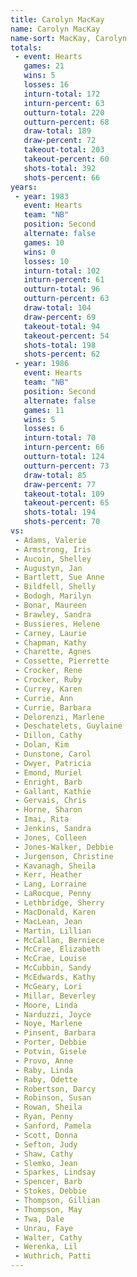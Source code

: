 ```yaml
---
title: Carolyn MacKay
name: Carolyn MacKay
name-sort: MacKay, Carolyn
totals:
 - event: Hearts
   games: 21
   wins: 5
   losses: 16
   inturn-total: 172
   inturn-percent: 63
   outturn-total: 220
   outturn-percent: 68
   draw-total: 189
   draw-percent: 72
   takeout-total: 203
   takeout-percent: 60
   shots-total: 392
   shots-percent: 66
years:
 - year: 1983
   event: Hearts
   team: "NB"
   position: Second
   alternate: false
   games: 10
   wins: 0
   losses: 10
   inturn-total: 102
   inturn-percent: 61
   outturn-total: 96
   outturn-percent: 63
   draw-total: 104
   draw-percent: 69
   takeout-total: 94
   takeout-percent: 54
   shots-total: 198
   shots-percent: 62
 - year: 1986
   event: Hearts
   team: "NB"
   position: Second
   alternate: false
   games: 11
   wins: 5
   losses: 6
   inturn-total: 70
   inturn-percent: 66
   outturn-total: 124
   outturn-percent: 73
   draw-total: 85
   draw-percent: 77
   takeout-total: 109
   takeout-percent: 65
   shots-total: 194
   shots-percent: 70
vs:
 - Adams, Valerie
 - Armstrong, Iris
 - Aucoin, Shelley
 - Augustyn, Jan
 - Bartlett, Sue Anne
 - Bildfell, Shelly
 - Bodogh, Marilyn
 - Bonar, Maureen
 - Brawley, Sandra
 - Bussieres, Helene
 - Carney, Laurie
 - Chapman, Kathy
 - Charette, Agnes
 - Cossette, Pierrette
 - Crocker, Rene
 - Crocker, Ruby
 - Currey, Karen
 - Currie, Ann
 - Currie, Barbara
 - Delorenzi, Marlene
 - Deschatelets, Guylaine
 - Dillon, Cathy
 - Dolan, Kim
 - Dunstone, Carol
 - Dwyer, Patricia
 - Emond, Muriel
 - Enright, Barb
 - Gallant, Kathie
 - Gervais, Chris
 - Horne, Sharon
 - Imai, Rita
 - Jenkins, Sandra
 - Jones, Colleen
 - Jones-Walker, Debbie
 - Jurgenson, Christine
 - Kavanagh, Sheila
 - Kerr, Heather
 - Lang, Lorraine
 - LaRocque, Penny
 - Lethbridge, Sherry
 - MacDonald, Karen
 - MacLean, Jean
 - Martin, Lillian
 - McCallan, Berniece
 - McCrae, Elizabeth
 - McCrae, Louise
 - McCubbin, Sandy
 - McEdwards, Kathy
 - McGeary, Lori
 - Millar, Beverley
 - Moore, Linda
 - Narduzzi, Joyce
 - Noye, Marlene
 - Pinsent, Barbara
 - Porter, Debbie
 - Potvin, Gisele
 - Provo, Anne
 - Raby, Linda
 - Raby, Odette
 - Robertson, Darcy
 - Robinson, Susan
 - Rowan, Sheila
 - Ryan, Penny
 - Sanford, Pamela
 - Scott, Donna
 - Sefton, Judy
 - Shaw, Cathy
 - Slemko, Jean
 - Sparkes, Lindsay
 - Spencer, Barb
 - Stokes, Debbie
 - Thompson, Gillian
 - Thompson, May
 - Twa, Dale
 - Unrau, Faye
 - Walter, Cathy
 - Werenka, Lil
 - Wuthrich, Patti
---
```

